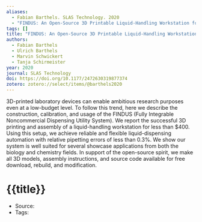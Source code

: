 ```yaml
---
aliases:
  - Fabian Barthels. SLAS Technology. 2020
  - "FINDUS: An Open-Source 3D Printable Liquid-Handling Workstation for Laboratory Automation in Life Sciences"
tags: []
title: "FINDUS: An Open-Source 3D Printable Liquid-Handling Workstation for Laboratory Automation in Life Sciences"
authors:
  - Fabian Barthels
  - Ulrich Barthels
  - Marvin Schwickert
  - Tanja Schirmeister
year: 2020
journal: SLAS Technology
doi: https://doi.org/10.1177/2472630319877374
zotero: zotero://select/items/@barthels2020
---
```

<!-- START_ABSTRACT -->
3D-printed laboratory devices can enable ambitious research purposes even at a low-budget level. To follow this trend, here we describe the construction, calibration, and usage of the FINDUS (Fully Integrable Noncommercial Dispensing Utility System). We report the successful 3D printing and assembly of a liquid-handling workstation for less than $400. Using this setup, we achieve reliable and flexible liquid-dispensing automation with relative pipetting errors of less than 0.3%. We show our system is well suited for several showcase applications from both the biology and chemistry fields. In support of the open-source spirit, we make all 3D models, assembly instructions, and source code available for free download, rebuild, and modification.
<!-- END_ABSTRACT -->

<!-- START_TEMPLATE -->
# {{title}}

- Source:
- Tags: 
<!-- END_TEMPLATE -->
